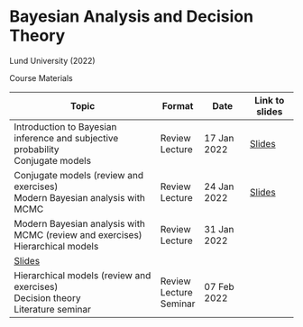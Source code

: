 
# Bayesian Analysis and Decision Theory

Lund University (2022)
<!-- badges: start -->
<!-- badges: end -->

Course Materials

|Topic|Format| Date | Link to slides |
|-----|------|------|----------------|
| Introduction to Bayesian inference and subjective probability <br> Conjugate models| Review <br> Lecture | 17 Jan 2022 | [Slides](https://dmi3kno.github.io/BADT-course/01-BADT-introduction.html)|
| Conjugate models (review and exercises) <br> Modern Bayesian analysis with MCMC | Review <br> Lecture | 24 Jan 2022 |  [Slides](https://dmi3kno.github.io/BADT-course/02-BADT-conjugate.html#1)|
| Modern Bayesian analysis with MCMC (review and exercises) <br> Hierarchical models | Review <br> Lecture | 31 Jan 2022 | 
[Slides](https://dmi3kno.github.io/BADT-course/03-BADT-mixed.html#1)|
| Hierarchical models (review and exercises) <br> Decision theory <br> Literature seminar | Review <br> Lecture <br> Seminar | 07 Feb 2022 | |


